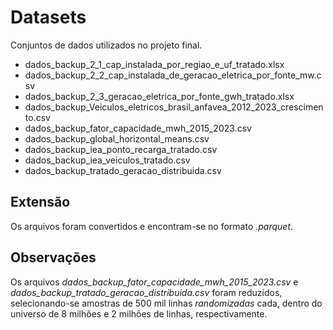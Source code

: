 # Datasets

Conjuntos de dados utilizados no projeto final.

* dados_backup_2_1_cap_instalada_por_regiao_e_uf_tratado.xlsx
* dados_backup_2_2_cap_instalada_de_geracao_eletrica_por_fonte_mw.csv
* dados_backup_2_3_geracao_eletrica_por_fonte_gwh_tratado.xlsx
* dados_backup_Veiculos_eletricos_brasil_anfavea_2012_2023_crescimento.csv
* dados_backup_fator_capacidade_mwh_2015_2023.csv
* dados_backup_global_horizontal_means.csv
* dados_backup_iea_ponto_recarga_tratado.csv
* dados_backup_iea_veiculos_tratado.csv
* dados_backup_tratado_geracao_distribuida.csv

## Extensão

Os arquivos foram convertidos e encontram-se no formato *.parquet*.

## Observações

Os arquivos *dados_backup_fator_capacidade_mwh_2015_2023.csv* e *dados_backup_tratado_geracao_distribuida.csv* foram reduzidos, selecionando-se amostras de 500 mil linhas *randomizadas* cada, dentro do universo de 8 milhões e 2 milhões de linhas, respectivamente. 
